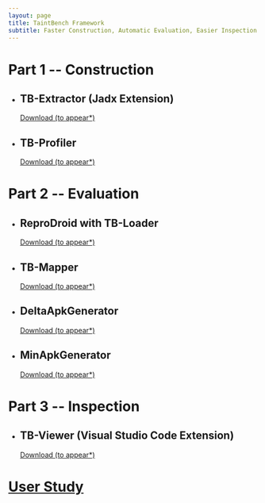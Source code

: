 ```yaml
---
layout: page
title: TaintBench Framework
subtitle: Faster Construction, Automatic Evaluation, Easier Inspection
---
```


# Part 1 -- Construction
- ## TB-Extractor (Jadx Extension)
  [Download (to appear*)]()

- ## TB-Profiler 
  [Download (to appear*)]()
 

# Part 2 -- Evaluation
- ## ReproDroid with TB-Loader
  [Download (to appear*)]()
  
- ## TB-Mapper
  [Download (to appear*)]()
  
- ## DeltaApkGenerator
  [Download (to appear*)]()
  
- ## MinApkGenerator
  [Download (to appear*)]()

# Part 3 -- Inspection
- ## TB-Viewer (Visual Studio Code Extension)
  [Download (to appear*)]()


# [User Study](userstudy.md)